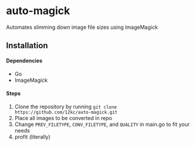 # auto-magick
 Automates slimming down image file sizes using ImageMagick

 ## Installation
 #### Dependencies
 - Go
 - ImageMagick

#### Steps
 1. Clone the repository by running `git clone https://github.com/12kc/auto-magick.git`
 2. Place all images to be converted in repo
 3. Change `PREV_FILETYPE`, `CONV_FILETYPE`, and `QUALITY` in main.go to fit your needs
 4. profit (literally)
